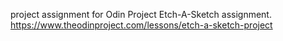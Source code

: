 project assignment for Odin Project Etch-A-Sketch assignment. https://www.theodinproject.com/lessons/etch-a-sketch-project
